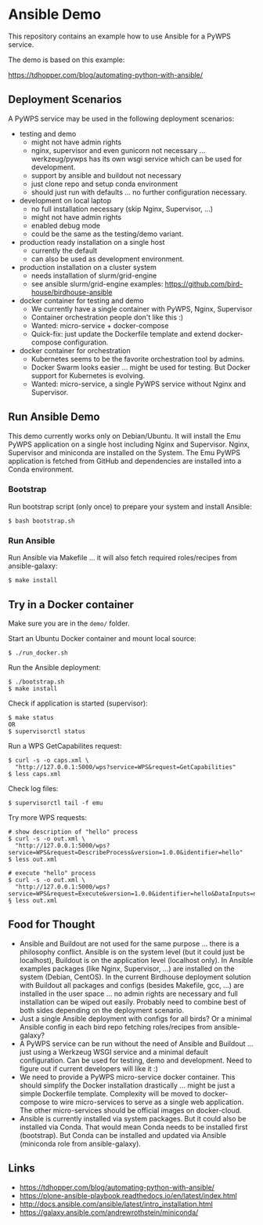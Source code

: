 # Ansible Demo

This repository contains an example how to use Ansible for a PyWPS service.

The demo is based on this example:

https://tdhopper.com/blog/automating-python-with-ansible/

## Deployment Scenarios

A PyWPS service may be used in the following deployment scenarios:

* testing and demo
  - might not have admin rights
  - nginx, supervisor and even gunicorn not necessary ... werkzeug/pywps has its own wsgi service which can be used for development.
  - support by ansible and buildout not necessary
  - just clone repo and setup conda environment
  - should just run with defaults ... no further configuration necessary.
* development on local laptop
  - no full installation necessary (skip Nginx, Supervisor, ...)
  - might not have admin rights
  - enabled debug mode
  - could be the same as the testing/demo variant.
* production ready installation on a single host
  - currently the default
  - can also be used as development environment.
* production installation on a cluster system
  - needs installation of slurm/grid-engine
  - see ansible slurm/grid-engine examples:
    https://github.com/bird-house/birdhouse-ansible
* docker container for testing and demo
  - We currently have a single container with PyWPS, Nginx, Supervisor
  - Container orchestration people don't like this :)
  - Wanted: micro-service + docker-compose
  - Quick-fix: just update the Dockerfile template and extend docker-compose configuration.
* docker container for orchestration
  - Kubernetes seems to be the favorite orchestration tool by admins.
  - Docker Swarm looks easier ... might be used for testing. But Docker support for Kubernetes is evolving.
  - Wanted: micro-service, a single PyWPS service without Nginx and Supervisor.

## Run Ansible Demo

This demo currently works only on Debian/Ubuntu. It will install the Emu PyWPS application on a single host including Nginx and Supervisor. Nginx, Supervisor and miniconda are installed on the System. The Emu PyWPS application is fetched from GitHub and dependencies are installed into a Conda environment.

### Bootstrap

Run bootstrap script (only once) to prepare your system and install Ansible:

    $ bash bootstrap.sh

### Run Ansible

Run Ansible via Makefile ... it will also fetch required roles/recipes from ansible-galaxy:

    $ make install

## Try in a Docker container

Make sure you are in the `demo/` folder.

Start an Ubuntu Docker container and mount local source:

    $ ./run_docker.sh

Run the Ansible deployment:

    $ ./bootstrap.sh
    $ make install

Check if application is started (supervisor):

    $ make status
    OR
    $ supervisorctl status

Run a WPS GetCapabilites request:

    $ curl -s -o caps.xml \
      "http://127.0.0.1:5000/wps?service=WPS&request=GetCapabilities"
    $ less caps.xml

Check log files:

    $ supervisorctl tail -f emu

Try more WPS requests:

    # show description of "hello" process
    $ curl -s -o out.xml \
      "http://127.0.0.1:5000/wps?service=WPS&request=DescribeProcess&version=1.0.0&identifier=hello"
    $ less out.xml

    # execute "hello" process
    $ curl -s -o out.xml \
      "http://127.0.0.1:5000/wps?service=WPS&request=Execute&version=1.0.0&identifier=hello&DataInputs=name=Spaetzle"
    § less out.xml

## Food for Thought

* Ansible and Buildout are not used for the same purpose ... there is a philosophy conflict. Ansible is on the system level (but it could just be localhost), Buildout is on the application level (localhost only). In Ansible examples packages (like Nginx, Supervisor, ...) are installed on the system (Debian, CentOS). In the current Birdhouse deployment solution with Buildout all packages and configs (besides Makefile, gcc, ...) are installed in the user space ... no admin rights are necessary and full installation can be wiped out easily. Probably need to combine best of both sides depending on the deployment scenario.
* Just a single Ansible deployment with configs for all birds? Or a minimal Ansible config in each bird repo fetching roles/recipes from ansible-galaxy?
* A PyWPS service can be run without the need of Ansible and Buildout ... just using a Werkzeug WSGI service and a minimal default configuration. Can be used for testing, demo and development. Need to figure out if current developers will like it :)
* We need to provide a PyWPS micro-service docker container. This should simplify the Docker installation drastically ... might be just a simple Dockerfile template. Complexity will be moved to docker-compose to wire micro-services to serve as a single web application. The other micro-services should be official images on docker-cloud.
* Ansible is currently installed via system packages. But it could also be installed via Conda. That would mean Conda needs to be installed first (bootstrap). But Conda can be installed and updated via Ansible (miniconda role from ansible-galaxy).    

## Links

* https://tdhopper.com/blog/automating-python-with-ansible/
* https://plone-ansible-playbook.readthedocs.io/en/latest/index.html
* http://docs.ansible.com/ansible/latest/intro_installation.html
* https://galaxy.ansible.com/andrewrothstein/miniconda/
